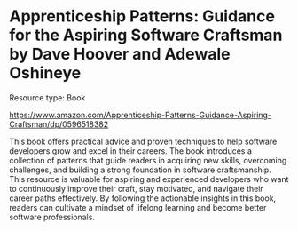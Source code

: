 # Apprenticeship Patterns: Guidance for the Aspiring Software Craftsman by Dave Hoover and Adewale Oshineye

Resource type: Book

https://www.amazon.com/Apprenticeship-Patterns-Guidance-Aspiring-Craftsman/dp/0596518382

This book offers practical advice and proven techniques to help software developers grow and excel in their careers. The book introduces a collection of patterns that guide readers in acquiring new skills, overcoming challenges, and building a strong foundation in software craftsmanship. This resource is valuable for aspiring and experienced developers who want to continuously improve their craft, stay motivated, and navigate their career paths effectively. By following the actionable insights in this book, readers can cultivate a mindset of lifelong learning and become better software professionals.